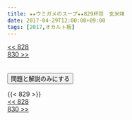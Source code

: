 ```yaml
---
title: ★★ウミガメのスープ★★829杯目　玄米味
date: 2017-04-29T12:00:00+09:00
tags: [2017,オカルト板]
---
```

<div class="th_left"><a href="../828"><< 828</a></div>
<div class="th_right"><a href="../830">830 >></a></div>
<br><br>
<script src="../../js/cupsoup.js"></script>
<form>
<input type="button" value="問題と解説のみにする" onClick="toggleCupsoup()">
</form>
{{< 829 >}}
<div class="th_left"><a href="../828"><< 828</a></div>
<div class="th_right"><a href="../830">830 >></a></div>